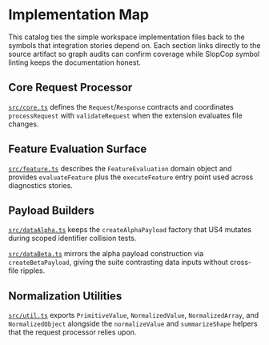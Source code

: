 # Implementation Map

This catalog ties the simple workspace implementation files back to the symbols that integration
stories depend on. Each section links directly to the source artifact so graph audits can confirm
coverage while SlopCop symbol linting keeps the documentation honest.

## Core Request Processor

[`src/core.ts`](../src/core.ts) defines the `Request`/`Response` contracts and coordinates
`processRequest` with `validateRequest` when the extension evaluates file changes.

## Feature Evaluation Surface

[`src/feature.ts`](../src/feature.ts) describes the `FeatureEvaluation` domain object and provides
`evaluateFeature` plus the `executeFeature` entry point used across diagnostics stories.

## Payload Builders

[`src/dataAlpha.ts`](../src/dataAlpha.ts) keeps the `createAlphaPayload` factory that US4 mutates
during scoped identifier collision tests.

[`src/dataBeta.ts`](../src/dataBeta.ts) mirrors the alpha payload construction via
`createBetaPayload`, giving the suite contrasting data inputs without cross-file ripples.

## Normalization Utilities

[`src/util.ts`](../src/util.ts) exports `PrimitiveValue`, `NormalizedValue`, `NormalizedArray`, and
`NormalizedObject` alongside the `normalizeValue` and `summarizeShape` helpers that the request
processor relies upon.
